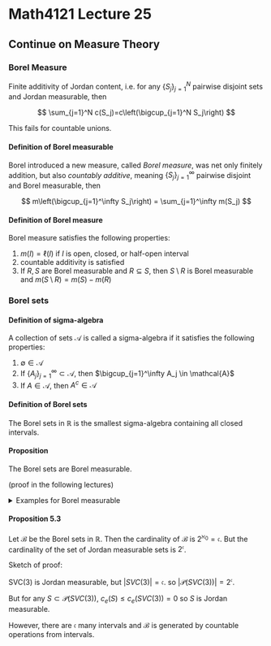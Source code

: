 # Math4121 Lecture 25

## Continue on Measure Theory

### Borel Measure

Finite additivity of Jordan content, i.e. for any $\{S_j\}_{j=1}^N$ pairwise disjoint sets and Jordan measurable, then

$$
\sum_{j=1}^N c(S_j)=c\left(\bigcup_{j=1}^N S_j\right)
$$

This fails for countable unions.

#### Definition of Borel measurable

Borel introduced a new measure, called _Borel measure_, was net only finitely addition, but also _countably additive_, meaning $\{S_j\}_{j=1}^\infty$ pairwise disjoint and Borel measurable, then

$$
m\left(\bigcup_{j=1}^\infty S_j\right) = \sum_{j=1}^\infty m(S_j)
$$

#### Definition of Borel measure

Borel measure satisfies the following properties:

1. $m(I)=\ell(I)$ if $I$ is open, closed, or half-open interval
2. countable additivity is satisfied
3. If $R, S$ are Borel measurable and $R\subseteq S$, then $S\setminus R$ is Borel measurable and $m(S\setminus R)=m(S)-m(R)$

### Borel sets

#### Definition of sigma-algebra

A collection of sets $\mathcal{A}$ is called a sigma-algebra if it satisfies the following properties:

1. $\emptyset \in \mathcal{A}$
2. If $\{A_j\}_{j=1}^\infty \subset \mathcal{A}$, then $\bigcup_{j=1}^\infty A_j \in \mathcal{A}$
3. If $A \in \mathcal{A}$, then $A^c \in \mathcal{A}$

#### Definition of Borel sets

The Borel sets in $\mathbb{R}$ is the smallest sigma-algebra containing all closed intervals.

#### Proposition

The Borel sets are Borel measurable.

(proof in the following lectures)

<details>
<summary>Examples for Borel measurable</summary>

1. Let $S=\{x\in [0,1]: x\in \mathbb{Q}\}$

$S=\{q_j\}_{j=1}^\infty=\bigcup_{j=1}^\infty \{q_j\}$ (by countability of $\mathbb{Q}$)

Since $m[q_j,q_j]=0$, $m(S)=0$.

2. Let $S=SVC(4)$

Since $c_e(SVC(4))=\frac{1}{2}$ and $c_i(SVC(4))=0$, it is not Jordan measurable.

$S$ is Borel measurable with $m(S)=\frac{1}{2}$. (use setminus and union to show)

</details>

#### Proposition 5.3

Let $\mathcal{B}$ be the Borel sets in $\mathbb{R}$. Then the cardinality of $\mathcal{B}$ is $2^{\aleph_0}=\mathfrak{c}$. But the cardinality of the set of Jordan measurable sets is $2^{\mathfrak{c}}$.

Sketch of proof:

SVC(3) is Jordan measurable, but $|SVC(3)|=\mathfrak{c}$. so $|\mathscr{P}(SVC(3))|=2^\mathfrak{c}$.

But for any $S\subset \mathscr{P}(SVC(3))$, $c_e(S)\leq c_e(SVC(3))=0$ so $S$ is Jordan measurable.

However, there are $\mathfrak{c}$ many intervals and $\mathcal{B}$ is generated by countable operations from intervals.
